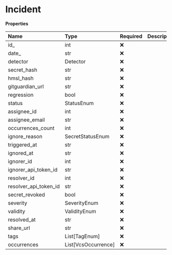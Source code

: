 # Incident

**Properties**

| Name                  | Type                | Required | Description |
| :-------------------- | :------------------ | :------- | :---------- |
| id\_                  | int                 | ❌       |             |
| date\_                | str                 | ❌       |             |
| detector              | Detector            | ❌       |             |
| secret_hash           | str                 | ❌       |             |
| hmsl_hash             | str                 | ❌       |             |
| gitguardian_url       | str                 | ❌       |             |
| regression            | bool                | ❌       |             |
| status                | StatusEnum          | ❌       |             |
| assignee_id           | int                 | ❌       |             |
| assignee_email        | str                 | ❌       |             |
| occurrences_count     | int                 | ❌       |             |
| ignore_reason         | SecretStatusEnum    | ❌       |             |
| triggered_at          | str                 | ❌       |             |
| ignored_at            | str                 | ❌       |             |
| ignorer_id            | int                 | ❌       |             |
| ignorer_api_token_id  | str                 | ❌       |             |
| resolver_id           | int                 | ❌       |             |
| resolver_api_token_id | str                 | ❌       |             |
| secret_revoked        | bool                | ❌       |             |
| severity              | SeverityEnum        | ❌       |             |
| validity              | ValidityEnum        | ❌       |             |
| resolved_at           | str                 | ❌       |             |
| share_url             | str                 | ❌       |             |
| tags                  | List[TagEnum]       | ❌       |             |
| occurrences           | List[VcsOccurrence] | ❌       |             |

<!-- This file was generated by liblab | https://liblab.com/ -->
